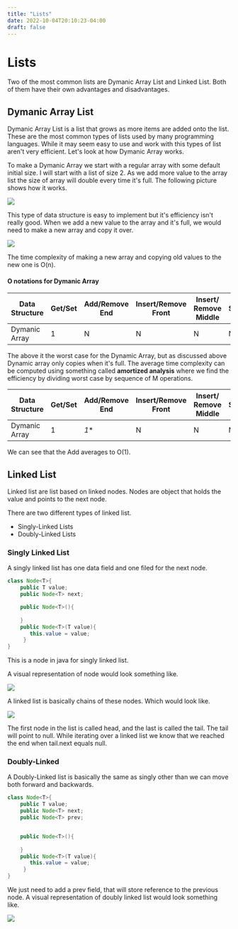 ```yaml
---
title: "Lists"
date: 2022-10-04T20:10:23-04:00
draft: false
---
```


# Lists

Two of the most common lists are Dymanic Array List and Linked List. Both of them have their own advantages 
and disadvantages. 


## Dymanic Array List

Dymanic Array List is a list that grows as more items are added onto the list. These are the most common types
of lists used by many programming languages. While it may seem easy to use and work with this types of list 
aren't very efficient. Let's look at how Dymanic Array works.

To make a Dymanic Array we start with a regular array with some default initial size. I will start with a 
list of size 2. As we add more value to the array list the size of array will double every time it's full.
The following picture shows how it works.

![](lists/figure1.png)

This type of data structure is easy to implement but it's efficiency isn't really good.
When we add a new value to the array and it's full, we would
need to make a new array and copy it over. 

![](lists/figure2.png)

The time complexity of making a new array and copying old 
values to the new one is O(n).

#### O notations for Dymanic Array

| Data Structure | Get/Set | Add/Remove End | Insert/Remove Front | Insert/ Remove Middle | Search | Easy to grow? |
| ------ | ----- | ------ | ------ | ----- | ---- | ---- |
Dymanic Array | 1 | N | N | N | N | Not really |

The above it the worst case for the Dynamic Array, but as 
discussed above Dynamic array only copies when it's full. 
The average time complexity can be computed using something 
called **amortized analysis** where we find the efficiency by dividing worst case by sequence of M operations.

| Data Structure | Get/Set | Add/Remove End | Insert/Remove Front | Insert/ Remove Middle | Search | Easy to grow? |
| ------ | ----- | ------ | ------ | ----- | ---- | ---- |
Dymanic Array | 1 | *1** | N | N | N | Not really |

We can see that the Add averages to O(1).

## Linked List

Linked list are list based on linked nodes. Nodes are object that holds 
the value and points to the next node. 

There are two different types of linked list. 
* Singly-Linked Lists 
* Doubly-Linked Lists 


### Singly Linked List
A singly linked list has one data field and one filed for the next node.

```java
class Node<T>{
    public T value;
    public Node<T> next;

    public Node<T>(){
        
    }
    public Node<T>(T value){
       this.value = value;
     }
}
```

This is a node in java for singly linked list.

A visual representation of node would look something like. 

![](lists/figure3.png)

A linked list is basically chains of these nodes. Which would look like.

![](lists/figure4.png)

The first node in the list is called head, and the last is called the tail. The tail 
will point to null. While iterating over a linked list we know that we reached the end 
when tail.next equals null.


### Doubly-Linked

A Doubly-Linked list is basically the same as singly other than we can move both forward 
and backwards. 

```java
class Node<T>{
    public T value;
    public Node<T> next;
    public Node<T> prev;


    public Node<T>(){
        
    }
    public Node<T>(T value){
       this.value = value;
     }
}
```
We just need to add a prev field, that will store reference to the previous node.
A visual representation of doubly linked list would look something like. 

![](lists/figure5.png)

